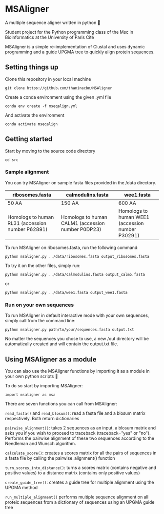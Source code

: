 # MSAligner

A multiple sequence aligner written in python 🐍

Student project for the Python programming class of the Msc in Bioinformatics at the University of Paris Cité

MSAligner is a simple re-implementation of Clustal and uses dynamic programming and a guide UPGMA tree to 
quickly align protein sequences.

## Setting things up

Clone this repository in your local machine

```
git clone https://github.com/thaninacbn/MSAligner
```

Create a conda environment using the given .yml file

```
conda env create -f mseqalign.yml
```

And activate the environment

```
conda activate mseqalign
```


## Getting started 

Start by moving to the source code directory
```
cd src
```


### Sample alignment

You can try MSAligner on sample fasta files provided in the /data directory.

| ribosomes.fasta                                  | calmodulins.fasta                                   | wee1.fasta                                       | 
|--------------------------------------------------|-----------------------------------------------------|--------------------------------------------------|
| 50 AA                                            | 150 AA                                              | 600 AA                                           |   
| Homologs to human RL31 (accession number P62891) | Homologs to human CALM1 (accession number P0DP23)   | Homologs to human WEE1 (accession number P30291) |  
                                                                                                                                    
To run MSAligner on ribosomes.fasta, run the following command:

```
python msaligner.py ../data/ribosomes.fasta output_ribosomes.fasta
```

To try it on the other files, simply run:

```
python msaligner.py ../data/calmodulins.fasta output_calmo.fasta
```

or

```
python msaligner.py ../data/wee1.fasta output_wee1.fasta
```


### Run on your own sequences
To run MSAligner in default interactive mode with your own sequences, simply call from the command line:

````
python msaligner.py path/to/your/sequences.fasta output.txt
````

No matter the sequences you chose to use, a new /out directory will be automatically created and will contain the output.txt file.


## Using MSAligner as a module

You can also use the MSAligner functions by importing it as a module in your own python scripts 🐍

To do so start by importing MSAligner:

``` 
import msaligner as msa
```

There are seven functions you can call from MSAligner:

``read_fasta()`` and ``read_blosum()``: read a fasta file and a blosum matrix respectively. Both return dictionaries

``pairwise_alignment()``: takes 2 sequences as an input, a blosum matrix and asks you if you wish
to proceed to traceback (traceback="yes" or "no"). Performs the pairwise alignment of these two sequences
according to the Needleman and Wunsch algorithm.

``calculate_score()``: creates a scores matrix for all the pairs of sequences in a fasta file
by calling the pairwise_alignment() function

``turn_scores_into_distance()``: turns a scores matrix (contains negative and positive values)
to a distance matrix (contains only positive values)

``create_guide_tree()``: creates a guide tree for multiple alignment using the UPGMA method

``run_multiple_alignment()`` performs multiple sequence alignment on all proteic sequences from
a dictionary of sequences using an UPGMA guide tree
